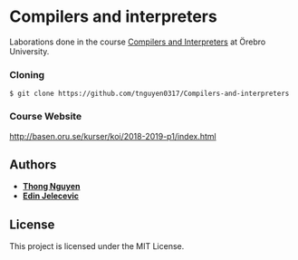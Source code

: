 # Compilers and interpreters
Laborations done in the course [Compilers and Interpreters](http://lily.oru.se/studieinformation/VisaKursplan?kurskod=DT125G&termin=20172&sprak=en) at Örebro University. 

### Cloning

```
$ git clone https://github.com/tnguyen0317/Compilers-and-interpreters
```
### Course Website

http://basen.oru.se/kurser/koi/2018-2019-p1/index.html

## Authors

* **[Thong Nguyen](https://github.com/tnguyen0317)**
* **[Edin Jelecevic](https://github.com/edojay)**

## License
This project is licensed under the MIT License.
